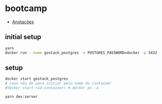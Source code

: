 # bootcamp
- [Anotações](https://www.notion.so/nenitfeadrocketseat/GoStack-11-9aa1f5390b77432a8b150e175580af3f)
## initial setup
```sh
yarn
docker run --name gostack_postgres -e POSTGRES_PASSWORD=docker -p 5432:5432 -d postgres
```
## setup
```sh
docker start gostack_postgres
# caso não de para iniciar pelo nome do container
#docker start <id-container> # docker ps -a

yarn dev:server
```
